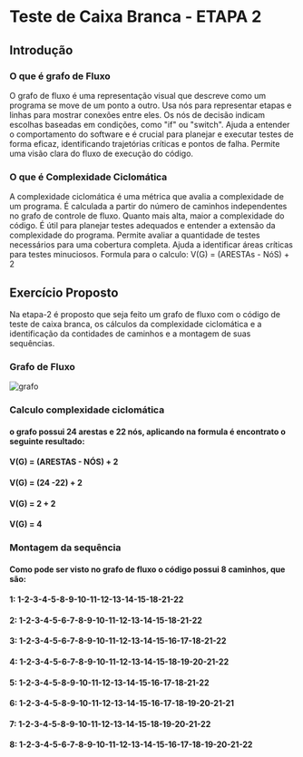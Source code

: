 # Teste de Caixa Branca - ETAPA 2

## Introdução

### O que é grafo de Fluxo
O grafo de fluxo é uma representação visual que descreve como um programa se move de um ponto a outro. Usa nós para representar etapas e linhas para mostrar conexões entre eles. Os nós de decisão indicam escolhas baseadas em condições, como "if" ou "switch". Ajuda a entender o comportamento do software e é crucial para planejar e executar testes de forma eficaz, identificando trajetórias críticas e pontos de falha. Permite uma visão clara do fluxo de execução do código.

### O que é Complexidade Ciclomática
A complexidade ciclomática é uma métrica que avalia a complexidade de um programa. É calculada a partir do número de caminhos independentes no grafo de controle de fluxo. Quanto mais alta, maior a complexidade do código. É útil para planejar testes adequados e entender a extensão da complexidade do programa. Permite avaliar a quantidade de testes necessários para uma cobertura completa. Ajuda a identificar áreas críticas para testes minuciosos. Formula para o calculo: V(G) = (ARESTAs - NóS) + 2

## Exercício Proposto
Na etapa-2 é proposto que seja feito um grafo de fluxo com o código de teste de caixa branca, os cálculos da complexidade ciclomática e a identificação da contidades de caminhos e a montagem de suas sequências.

### Grafo de Fluxo
![grafo](https://github.com/lucasBotelho10/Teste-Caixa-Branca/assets/113216728/719a08a6-27a8-4cf7-935e-6eaa088151e0)


### Calculo complexidade ciclomática
#### o grafo possui 24 arestas e 22 nós, aplicando na formula é encontrato o seguinte resultado:
#### V(G) = (ARESTAS - NÓS) + 2
#### V(G) = (24 -22) + 2 
#### V(G) = 2 + 2
#### V(G) = 4

### Montagem da sequência
#### Como pode ser visto no grafo de fluxo o código possui 8 caminhos, que são: 
#### 1: 1-2-3-4-5-8-9-10-11-12-13-14-15-18-21-22
#### 2: 1-2-3-4-5-6-7-8-9-10-11-12-13-14-15-18-21-22
#### 3: 1-2-3-4-5-6-7-8-9-10-11-12-13-14-15-16-17-18-21-22
#### 4: 1-2-3-4-5-6-7-8-9-10-11-12-13-14-15-18-19-20-21-22
#### 5: 1-2-3-4-5-8-9-10-11-12-13-14-15-16-17-18-21-22
#### 6: 1-2-3-4-5-8-9-10-11-12-13-14-15-16-17-18-19-20-21-21
#### 7: 1-2-3-4-5-8-9-10-11-12-13-14-15-18-19-20-21-22
#### 8: 1-2-3-4-5-6-7-8-9-10-11-12-13-14-15-16-17-18-19-20-21-22




